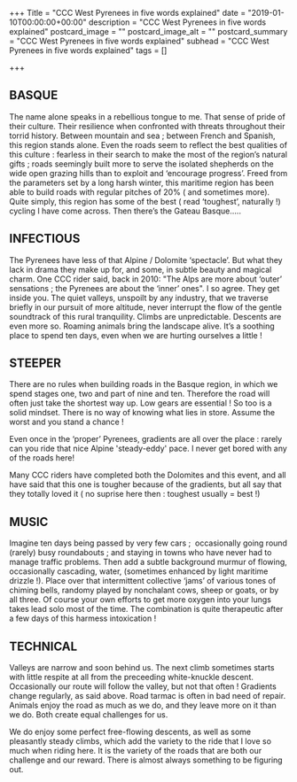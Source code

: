 +++
Title = "CCC West Pyrenees in five words explained"
date = "2019-01-10T00:00:00+00:00"
description = "CCC West Pyrenees in five words explained"
postcard_image = ""
postcard_image_alt = ""
postcard_summary = "CCC West Pyrenees in five words explained"
subhead = "CCC West Pyrenees in five words explained"
tags = []

+++
## BASQUE

The name alone speaks in a rebellious tongue to me. That sense of pride of their culture. Their resilience when confronted with threats throughout their torrid history. Between mountain and sea ; between French and Spanish, this region stands alone. Even the roads seem to reflect the best qualities of this culture : fearless in their search to make the most of the region’s natural gifts ; roads seemingly built more to serve the isolated shepherds on the wide open grazing hills than to exploit and ‘encourage progress’. Freed from the parameters set by a long harsh winter, this maritime region has been able to build roads with regular pitches of 20% ( and sometimes more). Quite simply, this region has some of the best ( read ‘toughest’, naturally !)  cycling I have come across. Then there’s the Gateau Basque…..

## INFECTIOUS

The Pyrenees have less of that Alpine / Dolomite ‘spectacle’. But what they lack in drama they make up for, and some, in subtle beauty and magical charm. One CCC rider said, back in 2010: "The Alps are more about ‘outer’ sensations ; the Pyrenees are about the ‘inner’ ones". I so agree. They get inside you. The quiet valleys, unspoilt by any industry, that we traverse briefly in our pursuit of more altitude, never interrupt the flow of the gentle soundtrack of this rural tranquility. Climbs are unpredictable. Descents are even more so. Roaming animals bring the landscape alive. It’s a soothing place to spend ten days, even when we are hurting ourselves a little !

## STEEPER

There are no rules when building roads in the Basque region, in which we spend stages one, two and part of nine and ten. Therefore the road will often just take the shortest way up. Low gears are essential ! So too is a solid mindset. There is no way of knowing what lies in store. Assume the worst and you stand a chance !

Even once in the ‘proper’ Pyrenees, gradients are all over the place : rarely can you ride that nice Alpine 'steady-eddy' pace. I never get bored with any of the roads here!

Many CCC riders have completed both the Dolomites and this event, and all have said that this one is tougher because of the gradients, but all say that they totally loved it ( no suprise here then : toughest usually = best !)

## MUSIC

Imagine ten days being passed by very few cars ;  occasionally going round (rarely) busy roundabouts ; and staying in towns who have never had to manage traffic problems. Then add a subtle background murmur of flowing, occasionally cascading, water, (sometimes enhanced by light maritime drizzle !). Place over that intermittent collective ‘jams’ of various tones of chiming bells, randomy played by nonchalant cows, sheep or goats, or by all three. Of course your own efforts to get more oxygen into your lungs takes lead solo most of the time. The combination is quite therapeutic after a few days of this harmess intoxication !

## TECHNICAL

Valleys are narrow and soon behind us. The next climb sometimes starts with little respite at all from the preceeding white-knuckle descent. Occasionally our route will follow the valley, but not that often ! Gradients change regularly, as said above. Road tarmac is often in bad need of repair. Animals enjoy the road as much as we do, and they leave more on it than we do. Both create equal challenges for us.

We do enjoy some perfect free-flowing descents, as well as some pleasantly steady climbs, which add the variety to the ride that I love so much when riding here. It is the variety of the roads that are both our challenge and our reward. There is almost always something to be figuring out.
